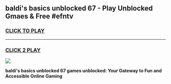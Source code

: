 
## baldi's basics unblocked 67 - Play Unblocked Gmaes & Free #efntv
<h3>
<a href="https://news.freeplayer.one?title=baldi's_basics_unblocked_67&ref=24F">CLICK TO PLAY</a></h3>
<hr>

<h3>
<a href="https://news.freeplayer.one?title=baldi's_basics_unblocked_67&ref=24F">CLICK 2 PLAY</a>
  
</h3>

<a href="https://news.freeplayer.one?title=baldi's_basics_unblocked_67&ref=24F/"><img src="https://clearcache.store/games.png"></a>


**baldi's basics unblocked 67 games unblocked: Your Gateway to Fun and Accessible Online Gaming**
